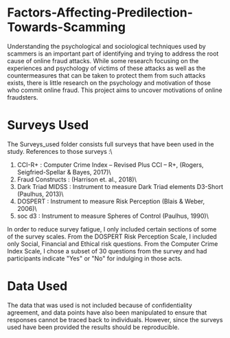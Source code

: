 # Factors-Affecting-Predilection-Towards-Scamming
Understanding the psychological and sociological techniques used by scammers is an important part of identifying and trying to address the root cause of online fraud attacks. While some research focusing on the experiences and psychology of victims of these attacks as well as the countermeasures that can be taken to protect them from such attacks exists, there is little research on the psychology and motivation of those who commit online fraud. This project aims to uncover motivations of online fraudsters. 

# Surveys Used 
The Surveys_used folder consists full surveys that have been used in the study. References to those surveys :\
1. CCI-R+ : Computer Crime Index – Revised Plus CCI – R+, (Rogers, Seigfried-Spellar & Bayes, 2017)\
2. Fraud Constructs : (Harrison et. al., 2018)\
3. Dark Triad MIDSS : Instrument to measure Dark Triad elements D3-Short (Paulhus, 2013)\
4. DOSPERT : Instrument to measure Risk Perception (Blais & Weber, 2006)\
5. soc d3 :  Instrument to measure Spheres of Control (Paulhus, 1990)\

In order to reduce survey fatigue, I only included certain sections of some of the survey scales. From the DOSPERT Risk Perception Scale, I included only Social, Financial and Ethical risk questions. From the Computer Crime Index Scale, I chose a subset of 30 questions from the survey and had participants indicate "Yes" or "No" for indulging in those acts.
# Data Used 
The data that was used is not included because of confidentiality agreement, and data points have also been manipulated to ensure that responses cannot be traced back to individuals. However, since the surveys used have been provided the results should be reproducible.
